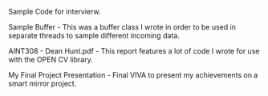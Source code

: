 Sample Code for intervierw.

Sample Buffer - This was a buffer class I wrote in order to be used in separate threads to sample different incoming data.

AINT308 - Dean Hunt.pdf - This report features a lot of code I wrote for use with the OPEN CV library.

My Final Project Presentation - Final VIVA to present my achievements on a smart mirror project.

